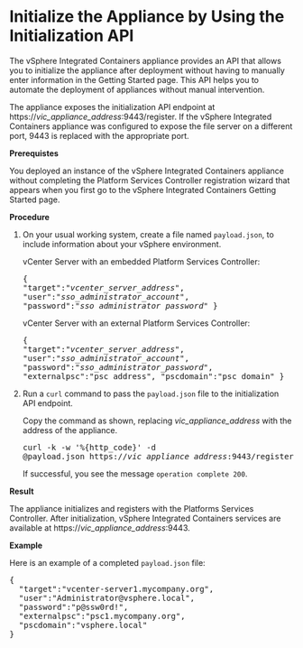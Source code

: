 # Initialize the Appliance by Using the Initialization API #

The vSphere Integrated Containers appliance provides an API that allows you to initialize the appliance after deployment without having to manually enter information in the Getting Started page. This API helps you to automate the deployment of appliances without manual intervention.

The appliance exposes the initialization API endpoint at https://<i>vic_appliance_address</i>:9443/register. If the vSphere Integrated Containers appliance was configured to expose the file server on a different port, 9443 is replaced with the appropriate port.

**Prerequistes**

You deployed an instance of the vSphere Integrated Containers appliance without completing the Platform Services Controller registration wizard that appears when you first go to the vSphere Integrated Containers Getting Started page.

**Procedure**

1. On your usual working system, create a file named `payload.json`, to include information about your vSphere environment.

    vCenter Server with an embedded Platform Services Controller:<pre>{
  "target":"<i>vcenter_server_address</i>",
  "user":"<i>sso_administrator_account</i>",
  "password":"<i>sso_administrator_password</i>"
}</pre>

    vCenter Server with an external Platform Services Controller:<pre>{
  "target":"<i>vcenter_server_address</i>",
  "user":"<i>sso_administrator_account</i>",
  "password":"<i>sso_administrator_password</i>",
  "externalpsc":"psc_address",
  "pscdomain":"psc_domain"
}</pre> 

2. Run a `curl` command to pass the `payload.json` file to the initialization API endpoint.

    Copy the command as shown, replacing <i>vic_appliance_address</i> with the address of the appliance.<pre>curl -k -w '%{http_code}' -d @payload.json https://<i>vic_appliance_address</i>:9443/register
</pre>If successful, you see the message `operation complete
200`. 

**Result**

The appliance initializes and registers with the Platforms Services Controller. After initialization, vSphere Integrated Containers services are available at  https://<i>vic_appliance_address</i>:9443.

**Example**

Here is an example of a completed `payload.json` file: 

<pre>{
  "target":"vcenter-server1.mycompany.org",
  "user":"Administrator@vsphere.local",
  "password":"p@ssw0rd!",
  "externalpsc":"psc1.mycompany.org",
  "pscdomain":"vsphere.local"
}</pre> 